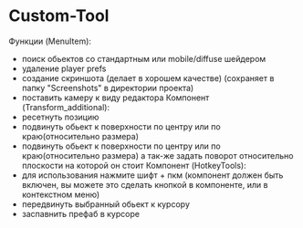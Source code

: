 # Custom-Tool
Функции (MenuItem):
- поиск обьектов со стандартным или mobile/diffuse шейдером
- удаление player prefs
- создание скриншота (делает в хорошем качестве) (сохраняет в папку "Screenshots" в директории проекта)
- поставить камеру к виду редактора
Компонент (Transform_additional):
- ресетнуть позицию
- подвинуть обьект к поверхности по центру или по краю(относительно размера)
- подвинуть обьект к поверхности по центру или по краю(относительно размера) а так-же задать поворот относительно плоскости на которой он стоит
Компонент (HotkeyTools):
- для использования нажмите шифт + пкм (компонент должен быть включен, вы можете это сделать кнопкой в компоненте, или в контекстном меню)
- передвинуть выбранный обьект к курсору
- заспавнить префаб в курсоре